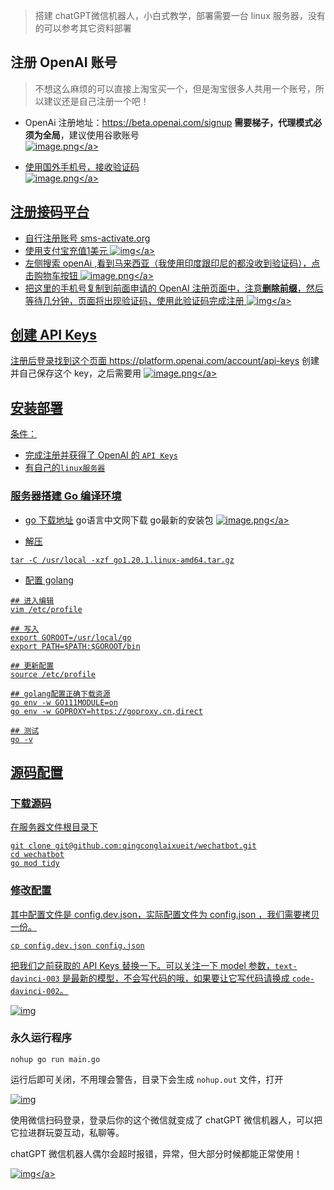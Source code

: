 >搭建 chatGPT微信机器人，小白式教学，部署需要一台 linux 服务器，没有的可以参考其它资料部署
## 注册 OpenAI 账号
>不想这么麻烦的可以直接上淘宝买一个，但是淘宝很多人共用一个账号，所以建议还是自己注册一个吧！

- OpenAi 注册地址：https://beta.openai.com/signup  **需要梯子，代理模式必须为全局**，建议使用谷歌账号<br>
<a data-fancybox title="image.png" href="https://p9-juejin.byteimg.com/tos-cn-i-k3u1fbpfcp/1930c31e44a4451592ef8c5156a5f827~tplv-k3u1fbpfcp-watermark.image?">![image.png](https://p9-juejin.byteimg.com/tos-cn-i-k3u1fbpfcp/1930c31e44a4451592ef8c5156a5f827~tplv-k3u1fbpfcp-watermark.image?)</a>

- 使用国外手机号，接收验证码<br>
<a data-fancybox title="image.png" href="https://p1-juejin.byteimg.com/tos-cn-i-k3u1fbpfcp/5564b71724fc406aa31a791278060b2c~tplv-k3u1fbpfcp-watermark.image?">![image.png](https://p1-juejin.byteimg.com/tos-cn-i-k3u1fbpfcp/5564b71724fc406aa31a791278060b2c~tplv-k3u1fbpfcp-watermark.image?)</a>

## 注册接码平台
- 自行注册账号 sms-activate.org
- 使用支付宝充值1美元
<a data-fancybox title="img" href="https://p1-juejin.byteimg.com/tos-cn-i-k3u1fbpfcp/8acaf6d767714b1d82122cd3206f4ba7~tplv-k3u1fbpfcp-zoom-in-crop-mark:4536:0:0:0.awebp?">![img](https://p1-juejin.byteimg.com/tos-cn-i-k3u1fbpfcp/8acaf6d767714b1d82122cd3206f4ba7~tplv-k3u1fbpfcp-zoom-in-crop-mark:4536:0:0:0.awebp?)</a>
- 左侧搜索 openAi ,看到马来西亚（我使用印度跟印尼的都没收到验证码），点击购物车按钮
<a data-fancybox title="image.png" href="https://p3-juejin.byteimg.com/tos-cn-i-k3u1fbpfcp/20bfa65e53aa4ef7b4400a752478e0e5~tplv-k3u1fbpfcp-watermark.image?">![image.png](https://p3-juejin.byteimg.com/tos-cn-i-k3u1fbpfcp/20bfa65e53aa4ef7b4400a752478e0e5~tplv-k3u1fbpfcp-watermark.image?)</a>
- 把这里的手机号复制到前面申请的 OpenAI 注册页面中，注意**删除前缀**，然后等待几分钟，页面将出现验证码，使用此验证码完成注册
<a data-fancybox title="img" href="https://p1-juejin.byteimg.com/tos-cn-i-k3u1fbpfcp/c2e4434858ab4cbaaa9e1d8249305547~tplv-k3u1fbpfcp-zoom-in-crop-mark:4536:0:0:0.awebp?">![img](https://p1-juejin.byteimg.com/tos-cn-i-k3u1fbpfcp/c2e4434858ab4cbaaa9e1d8249305547~tplv-k3u1fbpfcp-zoom-in-crop-mark:4536:0:0:0.awebp?)</a>

## 创建 API Keys
注册后登录找到这个页面 https://platform.openai.com/account/api-keys  创建并自己保存这个 key，之后需要用
<a data-fancybox title="image.png" href="https://p3-juejin.byteimg.com/tos-cn-i-k3u1fbpfcp/e7d632b129654422b56eafc9e2dccf29~tplv-k3u1fbpfcp-watermark.image?">![image.png](https://p3-juejin.byteimg.com/tos-cn-i-k3u1fbpfcp/e7d632b129654422b56eafc9e2dccf29~tplv-k3u1fbpfcp-watermark.image?)</a>

## 安装部署
条件：
- 完成注册并获得了 OpenAI 的 `API Keys`
- 有自己的`linux服务器`

### 服务器搭建 Go 编译环境
- [go 下载地址](https://studygolang.com/dl) go语言中文网下载 go最新的安装包
<a data-fancybox title="image.png" href="https://p9-juejin.byteimg.com/tos-cn-i-k3u1fbpfcp/a0dd8e203055486e8879ebad58a083be~tplv-k3u1fbpfcp-watermark.image?">![image.png](https://p9-juejin.byteimg.com/tos-cn-i-k3u1fbpfcp/a0dd8e203055486e8879ebad58a083be~tplv-k3u1fbpfcp-watermark.image?)</a>

- 解压
```
tar -C /usr/local -xzf go1.20.1.linux-amd64.tar.gz
```
- 配置 golang
```
## 进入编辑
vim /etc/profile

## 写入
export GOROOT=/usr/local/go
export PATH=$PATH:$GOROOT/bin

## 更新配置
source /etc/profile

## golang配置正确下载资源
go env -w GO111MODULE=on
go env -w GOPROXY=https://goproxy.cn,direct

## 测试
go -v
```

## 源码配置
### 下载源码
在服务器文件根目录下
```
git clone git@github.com:qingconglaixueit/wechatbot.git
cd wechatbot
go mod tidy
```
### 修改配置
其中配置文件是 config.dev.json，实际配置文件为 config.json ，我们需要拷贝一份。
```
cp config.dev.json config.json
```
把我们之前获取的 API Keys 替换一下。可以关注一下 model 参数，`text-davinci-003` 是最新的模型，不会写代码的哦，如果要让它写代码请换成 `code-davinci-002`。

<a data-fancybox title="img" href="https://p3-juejin.byteimg.com/tos-cn-i-k3u1fbpfcp/b29cf4085ab0468db09111214a4e3849~tplv-k3u1fbpfcp-zoom-in-crop-mark:4536:0:0:0.awebp">![img](https://p3-juejin.byteimg.com/tos-cn-i-k3u1fbpfcp/b29cf4085ab0468db09111214a4e3849~tplv-k3u1fbpfcp-zoom-in-crop-mark:4536:0:0:0.awebp)</a>

### 永久运行程序
```
nohup go run main.go
```
运行后即可关闭，不用理会警告，目录下会生成 `nohup.out` 文件，打开

<a data-fancybox title="img" href="https://p3-juejin.byteimg.com/tos-cn-i-k3u1fbpfcp/b1c8b529333d42db9f50aa9afe2af7df~tplv-k3u1fbpfcp-zoom-in-crop-mark:4536:0:0:0.awebp">![img](https://p3-juejin.byteimg.com/tos-cn-i-k3u1fbpfcp/b1c8b529333d42db9f50aa9afe2af7df~tplv-k3u1fbpfcp-zoom-in-crop-mark:4536:0:0:0.awebp)</a>

使用微信扫码登录，登录后你的这个微信就变成了 chatGPT 微信机器人，可以把它拉进群玩耍互动，私聊等。

chatGPT 微信机器人偶尔会超时报错，异常，但大部分时候都能正常使用！

<a data-fancybox title="img" href="https://p1-juejin.byteimg.com/tos-cn-i-k3u1fbpfcp/27d4c6b434814067b25b3a0252fa6562~tplv-k3u1fbpfcp-watermark.image?">![img](https://p1-juejin.byteimg.com/tos-cn-i-k3u1fbpfcp/27d4c6b434814067b25b3a0252fa6562~tplv-k3u1fbpfcp-watermark.image?)</a>
